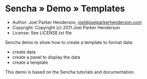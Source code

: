# Sencha » Demo » Templates

  * Author: Joel Parker Henderson, joel@joelparkerhenderson.com
  * Copyright: Copyright (c) 2011 Joel Parker Henderson
  * License: See LICENSE.txt file

Sencha demo to show how to create a template to format data:

  * create data
  * create a panel to display the data
  * create a template

This demo is based on the Sencha tutorials and documentation.
